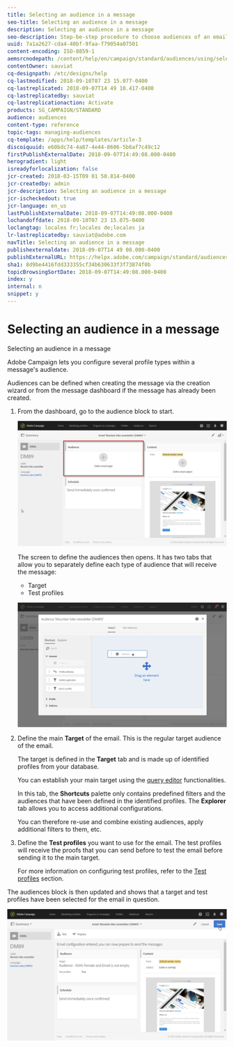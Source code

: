 ```yaml
---
title: Selecting an audience in a message
seo-title: Selecting an audience in a message
description: Selecting an audience in a message
seo-description: Step-be-step procedure to choose audiences of an email main target population and test profiles.
uuid: 7a1a2627-cda4-40bf-9faa-f79054a07501
content-encoding: ISO-8859-1
aemsrcnodepath: /content/help/en/campaign/standard/audiences/using/selecting-an-audience-in-a-message
contentOwner: sauviat
cq-designpath: /etc/designs/help
cq-lastmodified: 2018-09-10T07 23 15.077-0400
cq-lastreplicated: 2018-09-07T14 49 10.417-0400
cq-lastreplicatedby: sauviat
cq-lastreplicationaction: Activate
products: SG_CAMPAIGN/STANDARD
audience: audiences
content-type: reference
topic-tags: managing-audiences
cq-template: /apps/help/templates/article-3
discoiquuid: e60bdc74-4a87-4e44-8606-5b6af7c49c12
firstPublishExternalDate: 2018-09-07T14:49:08.000-0400
herogradient: light
isreadyforlocalization: false
jcr-created: 2018-03-15T09 01 50.814-0400
jcr-createdby: admin
jcr-description: Selecting an audience in a message
jcr-ischeckedout: true
jcr-language: en_us
lastPublishExternalDate: 2018-09-07T14:49:08.000-0400
lochandoffdate: 2018-09-10T07 23 15.075-0400
loclangtag: locales fr;locales de;locales ja
lr-lastreplicatedby: sauviat@adobe.com
navTitle: Selecting an audience in a message
publishexternaldate: 2018-09-07T14 49 08.000-0400
publishExternalURL: https://helpx.adobe.com/campaign/standard/audiences/using/selecting-an-audience-in-a-message.html
sha1: 8d9be4416fdd333355cf34b630633f3f73874f0b
topicBrowsingSortDate: 2018-09-07T14:49:08.000-0400
index: y
internal: n
snippet: y
---
```


# Selecting an audience in a message

Selecting an audience in a message

Adobe Campaign lets you configure several profile types within a message's audience.

Audiences can be defined when creating the message via the creation wizard or from the message dashboard if the message has already been created.

1. From the dashboard, go to the audience block to start.

   ![](assets/delivery_audience_definition_1.png)

   The screen to define the audiences then opens. It has two tabs that allow you to separately define each type of audience that will receive the message:

    * Target
    * Test profiles

   ![](assets/delivery_audience_definition_2.png)

1. Define the main **Target** of the email. This is the regular target audience of the email.

   The target is defined in the **Target** tab and is made up of identified profiles from your database.

   You can establish your main target using the [query editor](../../automating/using/editing-queries.md#creating-queries) functionalities.

   In this tab, the **Shortcuts** palette only contains predefined filters and the audiences that have been defined in the identified profiles. The **Explorer** tab allows you to access additional configurations.

   You can therefore re-use and combine existing audiences, apply additional filters to them, etc.

1. Define the **Test profiles** you want to use for the email. The test profiles will receive the proofs that you can send before to test the email before sending it to the main target.

   For more information on configuring test profiles, refer to the [Test profiles](../../sending/using/managing-test-profiles-and-sending-proofs.md) section.

The audiences block is then updated and shows that a target and test profiles have been selected for the email in question.

![](assets/delivery_audience_definition_3.png)

